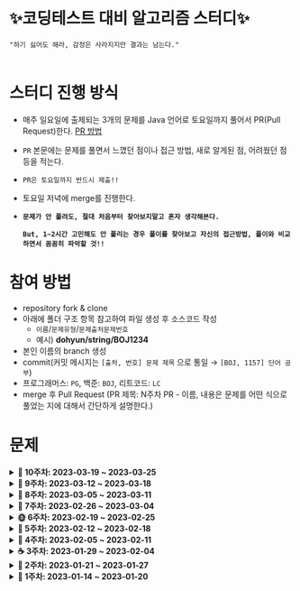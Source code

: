 # ✨코딩테스트 대비 알고리즘 스터디✨

`"하기 싫어도 해라, 감정은 사라지지만 결과는 남는다."`<br><br>


# 스터디 진행 방식

- 매주 일요일에 출제되는 3개의 문제를 Java 언어로 토요일까지 풀어서 PR(Pull Request)한다. [PR 방법](https://wayhome25.github.io/git/2017/07/08/git-first-pull-request-story/)
- `PR` 본문에는 문제를 풀면서 느꼈던 점이나 접근 방법, 새로 알게된 점, 어려웠던 점 등을 적는다.
- `PR은 토요일까지 반드시 제출!!`
- 토요일 저녁에 merge를 진행한다.
- **`문제가 안 풀려도, 절대 처음부터 찾아보지말고 혼자 생각해본다.`**

  **`But, 1~2시간 고민해도 안 풀리는 경우 풀이를 찾아보고 자신의 접근방법, 풀이와 비교하면서 꼼꼼히 파악할 것!!`**


# 참여 방법

- repository fork & clone
- 아래에 폴더 구조 항목 참고하여 파일 생성 후 소스코드 작성
    - `이름`/`문제유형`/`문제출처문제번호`
    - 예시) **dohyun/string/BOJ1234**
- 본인 이름의 branch 생성
- commit(커밋 메시지는 `[출처, 번호] 문제 제목` 으로 통일 → `[BOJ, 1157] 단어 공부`)
- 프로그래머스: `PG`, 백준: `BOJ`, 리트코드: `LC`
- merge 후 Pull Request (PR 제목: N주차 PR - 이름, 내용은 문제를 어떤 식으로 풀었는 지에 대해서 간단하게 설명한다.)


# 문제

<details markdown="1">
<summary><strong>🐌 10주차: 2023-03-19 ~ 2023-03-25</strong></summary>
<br/>

|                      문제번호                      | 문제이름 |        문제유형        | 난이도  |           풀이여부           |
|:----------------------------------------------:|:----:|:------------------:|:----:|:------------------------:|
| [18311](https://www.acmicpc.net/problem/18311) |  왕복  |   `구현(Implementation)`    | 실버 5 |    &#9744;    |
|  [2578](https://www.acmicpc.net/problem/2578)  |  빙고  | `구현(Implementation)` | 실버 4 |             &#9744;             |
|  [4396](https://www.acmicpc.net/problem/4396)  | 지뢰찾기 | `구현(Implementation)` | 실버 4 |         &#9744;          |

</details>


<details markdown="1">
<summary><strong>🦉 9주차: 2023-03-12 ~ 2023-03-18</strong></summary>
<br/>

|                      문제번호                      |  문제이름  |        문제유형        |   난이도   |           풀이여부           |
|:----------------------------------------------:|:------:|:------------------:|:-------:|:------------------------:|
|  [1343](https://www.acmicpc.net/problem/1343)  | 폴라오미노  |   `탐욕법(Greedy)`    |  실버 5   |    &#9744;    |
| [16208](https://www.acmicpc.net/problem/16208) |  귀찮음   | `탐욕법(Greedy)` |  실버 5   |             &#9744;             |
| [16435](https://www.acmicpc.net/problem/16435) | 스테이크버드 | `탐욕법(Greedy)` |  실버 5   |         &#9744;          |

</details>



<details markdown="1">
<summary><strong>🐻 8주차: 2023-03-05 ~ 2023-03-11</strong></summary>
<br/>

|                                   문제번호                                   |           문제이름            |        문제유형        |   난이도   |           풀이여부           |
|:------------------------------------------------------------------------:|:-------------------------:|:------------------:|:-------:|:------------------------:|
|               [15721](https://www.acmicpc.net/problem/15721)               |            번데기            | `완전탐색(Bruteforce)` |  실버 5   |    :white_check_mark:    |
|               [2422](https://www.acmicpc.net/problem/2422)               | 한윤정이 이탈리아에 가서 아이스크림을 사먹는데 | `완전탐색(Bruteforce)` |  실버 5   |             :white_check_mark:             |
|               [18511](https://www.acmicpc.net/problem/18511)               |         큰 수 구성하기          | `완전탐색(Bruteforce)` |  실버 5   |         :white_check_mark:          |
| [20546](https://www.acmicpc.net/problem/20546) |          기적의 매매법          |       `구현(Implementation)`       |  실버 5   |         :white_check_mark:          |
| [14916](https://www.acmicpc.net/problem/14916) |           거스름돈            |   `탐욕법(Greedy)`    | 실버 5 |         &#9744;          |
</details>

<details markdown="1">
<summary><strong>🐧 7주차: 2023-02-26 ~ 2023-03-04</strong></summary>
<br/>

|                                   문제번호                                   |    문제이름    |        문제유형         |   난이도   |  풀이여부   |
|:------------------------------------------------------------------------:|:----------:|:-------------------:|:-------:|:-------:|
|               [7568](https://www.acmicpc.net/problem/7568)               |     덩치     | `완전탐색(Bruteforce)`  |  실버 5   |    :white_check_mark:     |
|               [1436](https://www.acmicpc.net/problem/1436)               |   영화감독 숌   | `완전탐색(Bruteforce)`  |  실버 5   |    :white_check_mark:     |
|               [1018](https://www.acmicpc.net/problem/1018)               | 체스판 다시 칠하기 | `완전탐색(Bruteforce)`  |  실버 4   |    :white_check_mark:     |
| [42586](https://school.programmers.co.kr/learn/courses/30/lessons/42586) |    기능개발    | `스택/큐(Stack/Queue)` | Level 2 | :white_check_mark: |
| [42587](https://school.programmers.co.kr/learn/courses/30/lessons/42587) |    프린터     | `스택/큐(Stack/Queue)` | Level 2 | :white_check_mark: |
</details>


<details markdown="1">
<summary><strong>🌞 6주차: 2023-02-19 ~ 2023-02-25</strong></summary>
<br/>

|                                   문제번호                                   |  문제이름  | 문제유형 |   난이도   |  풀이여부   |
|:------------------------------------------------------------------------:|:------:|:----:|:-------:|:-------:|
| [42748](https://school.programmers.co.kr/learn/courses/30/lessons/42748) |  k번째수  | `정렬` | Level 1 | :white_check_mark: |
| [42746](https://school.programmers.co.kr/learn/courses/30/lessons/42746) | 가장 큰 수 | `정렬` | Level 2 | :white_check_mark: |
</details>


<details markdown="1">
<summary><strong>🦊 5주차: 2023-02-12 ~ 2023-02-18</strong></summary>
<br/>

|                                   문제번호                                   | 문제이름 |    문제유형    |   난이도   |  풀이여부   |
|:------------------------------------------------------------------------:|:----:|:----------:|:-------:|:-------:|
| [42840](https://school.programmers.co.kr/learn/courses/30/lessons/42840) |  모의고사  |   `완전탐색`   | Level 1 |    :white_check_mark:     |
| [86491](https://school.programmers.co.kr/learn/courses/30/lessons/86491) | 최소직사각형 |  `완전탐색`  | Level 1 | :white_check_mark: |
</details>


<details markdown="1">
<summary><strong>🐰 4주차: 2023-02-05 ~ 2023-02-11</strong></summary>
<br/>

|                                   문제번호                                   | 문제이름 |    문제유형    |   난이도   |  풀이여부   |
|:------------------------------------------------------------------------:|:----:|:----------:|:-------:|:-------:|
| [42583](https://school.programmers.co.kr/learn/courses/30/lessons/42583) | 다리를 지나는 트럭 |  `스택/큐(Stack/Queue)`  | Level 2 | :white_check_mark: |
| [42584](https://school.programmers.co.kr/learn/courses/30/lessons/42584) | 주식가격 | `스택/큐(Stack/Queue)` | Level 2 | :white_check_mark: |
</details>


<details markdown="1">
<summary><strong>☕️ 3주차: 2023-01-29 ~ 2023-02-04</strong></summary>
<br/>

|                                   문제번호                                   |  문제이름  |    문제유형    |   난이도   |  풀이여부 |
|:------------------------------------------------------------------------:|:------:|:----------:|:-------:|:----:|
| [42577](https://school.programmers.co.kr/learn/courses/30/lessons/42577) | 전화번호 목록 |  `해시(Hash)`  | Level 2 |    :white_check_mark:  |
| [42578](https://school.programmers.co.kr/learn/courses/30/lessons/42578) |   위장   | `해시(Hash)` | Level 2 | :white_check_mark: |
</details>



<details markdown="1">
<summary><strong>🐶 2주차: 2023-01-21 ~ 2023-01-27</strong></summary>
<br/>

|                     문제번호                      |   문제이름    |        문제유형         |   난이도   |  풀이여부 |
|:---------------------------------------------:|:---------:|:-------------------:|:-------:|:----:|
| [12906](https://school.programmers.co.kr/learn/courses/30/lessons/12906) | 같은 숫자는 싫어 | `스택/큐(Stack/Queue)` | Level 1 |    :white_check_mark:  |
| [12909](https://school.programmers.co.kr/learn/courses/30/lessons/12909) |  올바른 괄호   | `스택/큐(Stack/Queue)` | Level 2 | :white_check_mark: |
</details>


<details markdown="1">
<summary><strong>🐣 1주차: 2023-01-14 ~ 2023-01-20</strong></summary>
<br/>

|                     문제번호                     |   문제이름   | 문제유형  |  난이도  | 풀이여부 |
|:--------------------------------------------:|:--------:|:-----:|:-----:| :------: |
| [1157](https://www.acmicpc.net/problem/1157) |  단어 공부   | `문자열` | 브론즈 1 | :white_check_mark: |
| [1316](https://www.acmicpc.net/problem/1316) | 그룹 단어 체커 | `문자열` | 실버 5  | :white_check_mark: |
| [1427](https://www.acmicpc.net/problem/1427) |  소트인사이드  | `문자열` | 실버 5  | :white_check_mark: |
</details>


